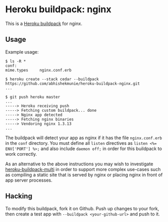 Heroku buildpack: nginx
=======================

This is a [Heroku buildpack](http://devcenter.heroku.com/articles/buildpack)
for nginx.

Usage
-----

Example usage:

    $ ls -R *
    conf:
    mime.types     nginx.conf.erb

    $ heroku create --stack cedar --buildpack https://github.com/abhishekmunie/heroku-buildpack-nginx.git
    ...

    $ git push heroku master
    ...
    -----> Heroku receiving push
    -----> Fetching custom buildpack... done
    -----> Nginx app detected
    -----> Fetching nginx binaries
    -----> Vendoring nginx 1.3.13
    ...

The buildpack will detect your app as nginx if it has the file
`nginx.conf.erb` in the `conf` directory. You must define all `listen`
directives as `listen <%= ENV['PORT'] %>;` and also include `daemon off;` in
order for this buildpack to work correctly.

As an alternative to the above instructions you may wish to investigate
[heroku-buildpack-multi](https://github.com/ddollar/heroku-buildpack-multi)
in order to support more complex use-cases such as compiling a static site
that is served by nginx or placing nginx in front of app server processes.

Hacking
-------

To modify this buildpack, fork it on Github. Push up changes to your fork, then
create a test app with `--buildpack <your-github-url>` and push to it.
